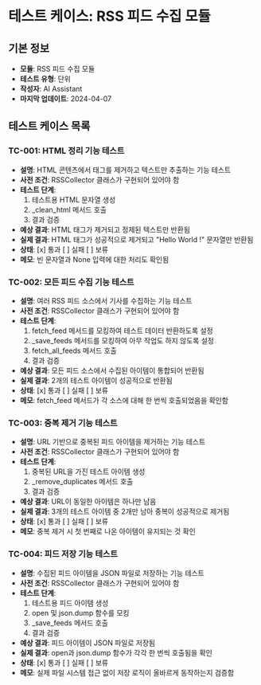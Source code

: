 # 테스트 케이스: RSS 피드 수집 모듈

## 기본 정보
- **모듈**: RSS 피드 수집 모듈
- **테스트 유형**: 단위
- **작성자**: AI Assistant
- **마지막 업데이트**: 2024-04-07

## 테스트 케이스 목록

### TC-001: HTML 정리 기능 테스트
- **설명**: HTML 콘텐츠에서 태그를 제거하고 텍스트만 추출하는 기능 테스트
- **사전 조건**: RSSCollector 클래스가 구현되어 있어야 함
- **테스트 단계**:
  1. 테스트용 HTML 문자열 생성
  2. _clean_html 메서드 호출
  3. 결과 검증
- **예상 결과**: HTML 태그가 제거되고 정제된 텍스트만 반환됨
- **실제 결과**: HTML 태그가 성공적으로 제거되고 "Hello World !" 문자열만 반환됨
- **상태**: [x] 통과 [ ] 실패 [ ] 보류
- **메모**: 빈 문자열과 None 입력에 대한 처리도 확인됨

### TC-002: 모든 피드 수집 기능 테스트
- **설명**: 여러 RSS 피드 소스에서 기사를 수집하는 기능 테스트
- **사전 조건**: RSSCollector 클래스가 구현되어 있어야 함
- **테스트 단계**:
  1. fetch_feed 메서드를 모킹하여 테스트 데이터 반환하도록 설정
  2. _save_feeds 메서드를 모킹하여 아무 작업도 하지 않도록 설정
  3. fetch_all_feeds 메서드 호출
  4. 결과 검증
- **예상 결과**: 모든 피드 소스에서 수집된 아이템이 통합되어 반환됨
- **실제 결과**: 2개의 테스트 아이템이 성공적으로 반환됨
- **상태**: [x] 통과 [ ] 실패 [ ] 보류
- **메모**: fetch_feed 메서드가 각 소스에 대해 한 번씩 호출되었음을 확인함

### TC-003: 중복 제거 기능 테스트
- **설명**: URL 기반으로 중복된 피드 아이템을 제거하는 기능 테스트
- **사전 조건**: RSSCollector 클래스가 구현되어 있어야 함
- **테스트 단계**:
  1. 중복된 URL을 가진 테스트 아이템 생성
  2. _remove_duplicates 메서드 호출
  3. 결과 검증
- **예상 결과**: URL이 동일한 아이템은 하나만 남음
- **실제 결과**: 3개의 테스트 아이템 중 2개만 남아 중복이 성공적으로 제거됨
- **상태**: [x] 통과 [ ] 실패 [ ] 보류
- **메모**: 중복 제거 시 첫 번째로 나온 아이템이 유지되는 것 확인

### TC-004: 피드 저장 기능 테스트
- **설명**: 수집된 피드 아이템을 JSON 파일로 저장하는 기능 테스트
- **사전 조건**: RSSCollector 클래스가 구현되어 있어야 함
- **테스트 단계**:
  1. 테스트용 피드 아이템 생성
  2. open 및 json.dump 함수를 모킹
  3. _save_feeds 메서드 호출
  4. 결과 검증
- **예상 결과**: 피드 아이템이 JSON 파일로 저장됨
- **실제 결과**: open과 json.dump 함수가 각각 한 번씩 호출됨을 확인
- **상태**: [x] 통과 [ ] 실패 [ ] 보류
- **메모**: 실제 파일 시스템 접근 없이 저장 로직이 올바르게 동작하는지 검증함 